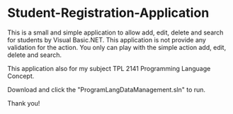 # Student-Registration-Application

This is a small and simple application to allow add, edit, delete and search for students by Visual Basic.NET.
This application is not provide any validation for the action. You only can play with the simple action add, edit, delete and search.

This application also for my subject TPL 2141 Programming Language Concept.

Download and click the "ProgramLangDataManagement.sln" to run.

Thank you!
